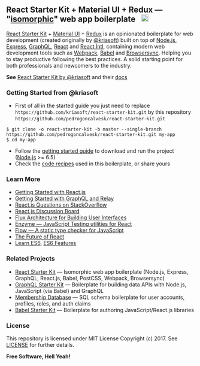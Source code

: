 ## React Starter Kit + Material UI + Redux — "[isomorphic](http://nerds.airbnb.com/isomorphic-javascript-future-web-apps/)" web app boilerplate &nbsp; <a href="https://github.com/pedrogoncalvesk/react-starter-kit/stargazers"><img src="https://img.shields.io/github/stars/kriasoft/react-starter-kit.svg?style=social&label=Star&maxAge=3600" height="20"></a>

[React Starter Kit](https://www.reactstarterkit.com) + [Material UI](https://material-ui.com/) + [Redux](https://redux.js.org/) is an opinionated boilerplate for web development (created originally by [@kriasoft](https://github.com/kriasoft)) built on top of [Node.js](https://nodejs.org/),
[Express](http://expressjs.com/), [GraphQL](http://graphql.org/),
[React](https://facebook.github.io/react/) and [React Intl](https://github.com/formatjs/react-intl), containing modern web development
tools such as [Webpack](http://webpack.github.io/), [Babel](http://babeljs.io/)
and [Browsersync](http://www.browsersync.io/). Helping you to stay productive
following the best practices. A solid starting point for both professionals
and newcomers to the industry.

**See** [React Starter Kit by @kriasoft](https://github.com/kriasoft/react-starter-kit) and their
[docs](https://github.com/kriasoft/react-starter-kit/tree/master/docs) &nbsp;

### Getting Started from @kriasoft

- First of all in the started guide you just need to replace `https://github.com/kriasoft/react-starter-kit.git` by this repository `https://github.com/pedrogoncalvesk/react-starter-kit.git`

```shell
$ git clone -o react-starter-kit -b master --single-branch https://github.com/pedrogoncalvesk/react-starter-kit.git my-app
$ cd my-app
```

- Follow the [getting started guide](https://github.com/kriasoft/react-starter-kit/tree/master/docs/getting-started.md) to download and run the project
  ([Node.js](https://nodejs.org/) >= 6.5)
- Check the [code recipes](https://github.com/kriasoft/react-starter-kit/tree/master/docs/recipes) used in this boilerplate, or share yours

### Learn More

- [Getting Started with React.js](http://facebook.github.io/react/)
- [Getting Started with GraphQL and Relay](https://quip.com/oLxzA1gTsJsE)
- [React.js Questions on StackOverflow](http://stackoverflow.com/questions/tagged/reactjs)
- [React.js Discussion Board](https://discuss.reactjs.org/)
- [Flux Architecture for Building User Interfaces](http://facebook.github.io/flux/)
- [Enzyme — JavaScript Testing utilities for React](http://airbnb.io/enzyme/)
- [Flow — A static type checker for JavaScript](http://flowtype.org/)
- [The Future of React](https://github.com/reactjs/react-future)
- [Learn ES6](https://babeljs.io/docs/learn-es6/), [ES6 Features](https://github.com/lukehoban/es6features#readme)

### Related Projects

- [React Starter Kit](https://github.com/kriasoft/react-starter-kit) — Isomorphic web app boilerplate (Node.js, Express, GraphQL, React.js, Babel, PostCSS, Webpack, Browsersync)
- [GraphQL Starter Kit](https://github.com/kriasoft/graphql-starter-kit) — Boilerplate for building data APIs with Node.js, JavaScript (via Babel) and GraphQL
- [Membership Database](https://github.com/membership/membership.db) — SQL schema boilerplate for user accounts, profiles, roles, and auth claims
- [Babel Starter Kit](https://github.com/kriasoft/babel-starter-kit) — Boilerplate for authoring JavaScript/React.js libraries

### License

This repository is licensed under MIT License Copyright (c) 2017. See [LICENSE](https://github.com/pedrogoncalvesk/react-starter-kit/blob/master/LICENSE) for further details.

**Free Software, Hell Yeah!**
